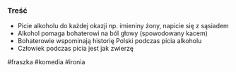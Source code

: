 ### Treść
- Picie alkoholu do każdej okazji np. imieniny żony, napicie się z sąsiadem
- Alkohol pomaga bohaterowi na ból głowy (spowodowany kacem)
- Bohaterowie wspominają historię Polski podczas picia alkoholu
- Człowiek podczas picia jest jak zwierzę

#fraszka #komedia #ironia